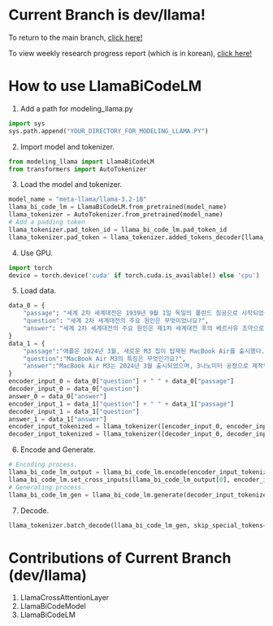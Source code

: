 # Current Branch is dev/llama!
To return to the main branch, [click here!](https://github.com/JakeFRCSE/CrossDecoder)

To view weekly research progress report (which is in korean), [click here!](https://crystal-air-942.notion.site/1a041c6bef1680e68685f7890655201b)

# How to use LlamaBiCodeLM
1. Add a path for modeling_llama.py
```python
import sys
sys.path.append("YOUR_DIRECTORY_FOR_MODELING_LLAMA.PY")
```
2. Import model and tokenizer.
```python
from modeling_llama import LlamaBiCodeLM
from transformers import AutoTokenizer
```
3. Load the model and tokenizer.
```python
model_name = "meta-llama/llama-3.2-1B"
llama_bi_code_lm = LlamaBiCodeLM.from_pretrained(model_name)
llama_tokenizer = AutoTokenizer.from_pretrained(model_name)
# Add a padding token
llama_tokenizer.pad_token_id = llama_bi_code_lm.pad_token_id
llama_tokenizer.pad_token = llama_tokenizer.added_tokens_decoder[llama_tokenizer.pad_token_id].content
```
4. Use GPU.
```python
import torch
device = torch.device('cuda' if torch.cuda.is_available() else 'cpu')
```
5. Load data.
```python
data_0 = {
    "passage": "세계 2차 세계대전은 1939년 9월 1일 독일의 폴란드 침공으로 시작되었습니다. 이 전쟁의 원인은 다양하며, 제1차 세계대전 후의 베르사유 조약으로 인한 독일의 불만, 경제 대공황으로 인한 세계적인 경제 위기, 그리고 나치 독일의 영토 확장 정책 등이 주요 요인으로 작용했습니다. 또한, 일본의 아시아 지역 확장 전략과 이탈리아의 지중해 패권 추구도 전쟁의 발발에 기여했습니다.",
    "question": "세계 2차 세계대전의 주요 원인은 무엇이었나요?",
    "answer": "세계 2차 세계대전의 주요 원인은 제1차 세계대전 후의 베르사유 조약으로 인한 독일의 불만, 경제 대공황으로 인한 세계적인 경제 위기, 나치 독일의 영토 확장 정책, 일본의 아시아 지역 확장 전략, 그리고 이탈리아의 지중해 패권 추구 등 여러 요인이 복합적으로 작용했습니다."
}
data_1 = {
    "passage":"애플은 2024년 3월, 새로운 M3 칩이 탑재된 MacBook Air를 출시했다. M3 칩은 이전 세대보다 향상된 성능과 전력 효율성을 제공한다." + " " + "MacBook Air M3는 15인치 모델도 제공되며, 최대 24GB RAM과 최대 2TB SSD 옵션을 지원한다." + " " + "M3 칩은 3나노미터 공정으로 제작되었으며, 이전 M2 칩 대비 멀티코어 성능이 20% 향상되었다.",
    "question":"MacBook Air M3의 특징은 무엇인가요?",
    "answer":"MacBook Air M3는 2024년 3월 출시되었으며, 3나노미터 공정으로 제작된 M3 칩을 탑재하여 이전 세대보다 20% 향상된 멀티코어 성능을 제공합니다. 또한, 15인치 모델이 추가되었고, 최대 24GB RAM과 2TB SSD 옵션을 지원합니다."
}
encoder_input_0 = data_0["question"] + " " + data_0["passage"]
decoder_input_0 = data_0["question"]
answer_0 = data_0["answer"]
encoder_input_1 = data_1["question"] + " " + data_1["passage"]
decoder_input_1 = data_1["question"]
answer_1 = data_1["answer"]
encoder_input_tokenized = llama_tokenizer([encoder_input_0, encoder_input_1], padding=True, return_tensors="pt").to(device)
decoder_input_tokenized = llama_tokenizer([decoder_input_0, decoder_input_1], padding=True, padding_side = "left", return_tensors="pt").to(device)
```
6. Encode and Generate.
```python
# Encoding process.
llama_bi_code_lm_output = llama_bi_code_lm.encode(encoder_input_tokenized.input_ids, encoder_input_tokenized.attention_mask)
llama_bi_code_lm.set_cross_inputs(llama_bi_code_lm_output[0], encoder_input_tokenized.attention_mask)
# Generating process.
llama_bi_code_lm_gen = llama_bi_code_lm.generate(decoder_input_tokenized.input_ids, attention_mask=decoder_input_tokenized.attention_mask, max_length=50, pad_token_id = llama_bi_code_lm.pad_token_id)
```
7. Decode.
```python
llama_tokenizer.batch_decode(llama_bi_code_lm_gen, skip_special_tokens=True)
```

# Contributions of Current Branch (dev/llama)
1. LlamaCrossAttentionLayer
2. LlamaBiCodeModel
3. LlamaBiCodeLM
